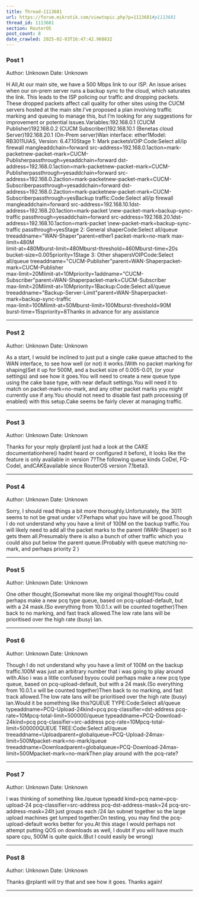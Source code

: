 ```yaml
---
title: Thread-1113681
url: https://forum.mikrotik.com/viewtopic.php?p=1113681#p1113681
thread_id: 1113681
section: RouterOS
post_count: 8
date_crawled: 2025-02-03T16:47:42.968632
---
```


### Post 1
Author: Unknown
Date: Unknown

H All,At our main site, we have a 500 Mbps link to our ISP. An issue arises when our on-prem server runs a backup sync to the cloud, which saturates the link. This leads to the ISP policing our traffic and dropping packets. These dropped packets affect call quality for other sites using the CUCM servers hosted at the main site.I’ve proposed a plan involving traffic marking and queuing to manage this, but I’m looking for any suggestions for improvement or potential issues.Variables:192.168.0.1 (CUCM Publisher)192.168.0.2 (CUCM Subscriber)192.168.10.1 (Benetas cloud Server)192.168.20.1 (On-Prem server)Wan interface: ether1Model: RB3011UiAS, Version: 6.47.10Stage 1: Mark packetsVOIP:Code:Select all/ip firewall mangleaddchain=forward src-address=192.168.0.1action=mark-packetnew-packet-mark=CUCM-Publisherpassthrough=yesaddchain=forward dst-address=192.168.0.1action=mark-packetnew-packet-mark=CUCM-Publisherpassthrough=yesaddchain=forward src-address=192.168.0.2action=mark-packetnew-packet-mark=CUCM-Subscriberpassthrough=yesaddchain=forward dst-address=192.168.0.2action=mark-packetnew-packet-mark=CUCM-Subscriberpassthrough=yesBackup traffic:Code:Select all/ip firewall mangleaddchain=forward src-address=192.168.10.1dst-address=192.168.20.1action=mark-packet \new-packet-mark=backup-sync-traffic passthrough=yesaddchain=forward src-address=192.168.20.1dst-address=192.168.10.1action=mark-packet \new-packet-mark=backup-sync-traffic passthrough=yesStage 2: General shaperCode:Select all/queue treeaddname="WAN-Shaper"parent=ether1 packet-mark=no-mark max-limit=480M\
            limit-at=480Mburst-limit=480Mburst-threshold=460Mburst-time=20s\
            bucket-size=0.005priority=1Stage 3: Other shapersVOIPCode:Select all/queue treeaddname="CUCM-Publisher"parent=WAN-Shaperpacket-mark=CUCM-Publisher\
            max-limit=20Mlimit-at=10Mpriority=1addname="CUCM-Subscriber"parent=WAN-Shaperpacket-mark=CUCM-Subscriber\
            max-limit=20Mlimit-at=10Mpriority=1Backup:Code:Select all/queue treeaddname="Backup-Server-Limit"parent=WAN-Shaperpacket-mark=backup-sync-traffic \
            max-limit=100Mlimit-at=50Mburst-limit=100Mburst-threshold=90M\
            burst-time=15spriority=8Thanks in advance for any assistance

---
### Post 2
Author: Unknown
Date: Unknown

As a start, I would be inclined to just put a single cake queue attached to the WAN interface, to see how well (or not) it works.(With no packet marking for shaping)Set it up for 500M, and a bucket size of 0.005-0.01, (or your settings) and see how it goes.You will need to create a new queue type using the cake base type, with near default settings.You will need it to match on packet-mark=no-mark, and any other packet marks you might currently use if any.You should not need to disable fast path processing (if enabled) with this setup.Cake seems be fairly clever at managing traffic.

---
### Post 3
Author: Unknown
Date: Unknown

Thanks for your reply @rplantI just had a look at the CAKE documentationhere(i hadnt heard or configured it before), it looks like the feature is only available in version 7?The following queue kinds CoDel, FQ-Codel, andCAKEavailable since RouterOS version 7.1beta3.

---
### Post 4
Author: Unknown
Date: Unknown

Sorry, I should read things a bit more thoroughly.Unfortunately, the 3011 seems to not be great under v7.Perhaps what you have will be good.Though I do not understand why you have a limit of 100M on the backup traffic.You will likely need to add all the packet marks to the parent (WAN-Shaper) so it gets them all.Presumably there is also a bunch of other traffic which you could also put below the parent queue.(Probably with queue matching no-mark, and perhaps priority 2 )

---
### Post 5
Author: Unknown
Date: Unknown

One other thought,(Somewhat more like my original thought)You could perhaps make a new pcq type queue, based on pcq-upload-default, but with a 24 mask.(So everything from 10.0.1.x will be counted together)Then back to no marking, and fast track allowed.The low rate lans will be prioritised over the high rate (busy) lan.

---
### Post 6
Author: Unknown
Date: Unknown

Though I do not understand why you have a limit of 100M on the backup traffic.100M was just an arbitrary number that i was going to play around with.Also i  was a little confused byyou could perhaps make a new pcq type queue, based on pcq-upload-default, but with a 24 mask.(So everything from 10.0.1.x will be counted together)Then back to no marking, and fast track allowed.The low rate lans will be prioritised over the high rate (busy) lan.Would it be something like this?QUEUE TYPE:Code:Select all/queue typeaddname=PCQ-Upload-24kind=pcq pcq-classifier=dst-address pcq-rate=10Mpcq-total-limit=500000/queue typeaddname=PCQ-Download-24kind=pcq pcq-classifier=src-address pcq-rate=10Mpcq-total-limit=500000QUEUE TREE:Code:Select all/queue treeaddname=Uploadparent=globalqueue=PCQ-Upload-24max-limit=500Mpacket-mark=no-mark/queue treeaddname=Downloadparent=globalqueue=PCQ-Download-24max-limit=500Mpacket-mark=no-markThen play around with the pcq-rate?

---
### Post 7
Author: Unknown
Date: Unknown

I was thinking of something like./queue typeadd kind=pcq name=pcq-upload-24 pcq-classifier=src-address pcq-dst-address-mask=24 pcq-src-address-mask=24It just groups each /24 lan subnet together so the large upload machines get lumped together.On testing, you may find the pcq-upload-default works better for you.At this stage I would perhaps not attempt putting QOS on downloads as well, I doubt if you will have much spare cpu, 500M is quite quick.(But I could easily be wrong)

---
### Post 8
Author: Unknown
Date: Unknown

Thanks @rplantI will try that and see how it goes. Thanks again!

---
